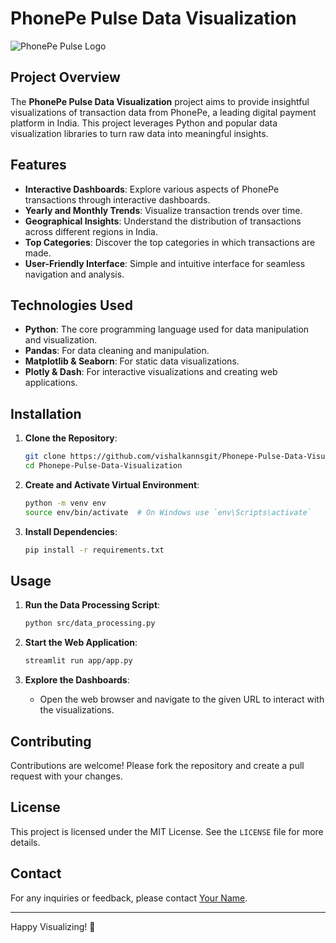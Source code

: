 # PhonePe Pulse Data Visualization

![PhonePe Pulse Logo](https://www.google.com/url?sa=i&url=https%3A%2F%2Fwww.phonepe.com%2Fpress%2Fnorth-east-takes-the-lead-on-digitization-phonepe-pulse-q1-2022-data%2F&psig=AOvVaw2H2mdijAN5lV__nmP9AkmV&ust=1729520186911000&source=images&cd=vfe&opi=89978449&ved=2ahUKEwiMkqD0kp2JAxVZamwGHcaiAbIQjRx6BAgAEBk)
## Project Overview
The **PhonePe Pulse Data Visualization** project aims to provide insightful visualizations of transaction data from PhonePe, a leading digital payment platform in India. This project leverages Python and popular data visualization libraries to turn raw data into meaningful insights.

## Features
- **Interactive Dashboards**: Explore various aspects of PhonePe transactions through interactive dashboards.
- **Yearly and Monthly Trends**: Visualize transaction trends over time.
- **Geographical Insights**: Understand the distribution of transactions across different regions in India.
- **Top Categories**: Discover the top categories in which transactions are made.
- **User-Friendly Interface**: Simple and intuitive interface for seamless navigation and analysis.

## Technologies Used
- **Python**: The core programming language used for data manipulation and visualization.
- **Pandas**: For data cleaning and manipulation.
- **Matplotlib & Seaborn**: For static data visualizations.
- **Plotly & Dash**: For interactive visualizations and creating web applications.


## Installation
1. **Clone the Repository**:
    ```bash
    git clone https://github.com/vishalkannsgit/Phonepe-Pulse-Data-Visualization.git
    cd Phonepe-Pulse-Data-Visualization
    ```

2. **Create and Activate Virtual Environment**:
    ```bash
    python -m venv env
    source env/bin/activate  # On Windows use `env\Scripts\activate`
    ```

3. **Install Dependencies**:
    ```bash
    pip install -r requirements.txt
    ```

## Usage
1. **Run the Data Processing Script**:
    ```bash
    python src/data_processing.py
    ```

2. **Start the Web Application**:
    ```bash
    streamlit run app/app.py
    ```

3. **Explore the Dashboards**:
    - Open the web browser and navigate to the given URL to interact with the visualizations.

## Contributing
Contributions are welcome! Please fork the repository and create a pull request with your changes.

## License
This project is licensed under the MIT License. See the `LICENSE` file for more details.

## Contact
For any inquiries or feedback, please contact [Your Name](mailto:your.email@example.com).

---

Happy Visualizing! 🌟
